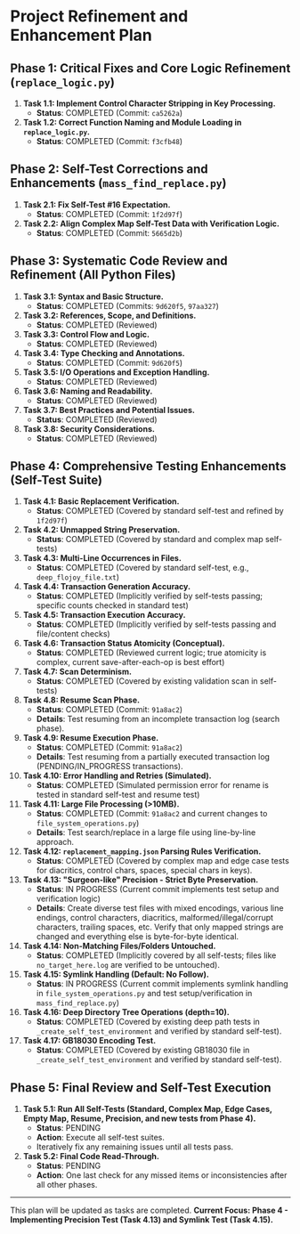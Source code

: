 # Project Refinement and Enhancement Plan

## Phase 1: Critical Fixes and Core Logic Refinement (`replace_logic.py`)

1.  **Task 1.1: Implement Control Character Stripping in Key Processing.**
    *   **Status**: COMPLETED (Commit: `ca5262a`)
2.  **Task 1.2: Correct Function Naming and Module Loading in `replace_logic.py`.**
    *   **Status**: COMPLETED (Commit: `f3cfb48`)

## Phase 2: Self-Test Corrections and Enhancements (`mass_find_replace.py`)

1.  **Task 2.1: Fix Self-Test #16 Expectation.**
    *   **Status**: COMPLETED (Commit: `1f2d97f`)
2.  **Task 2.2: Align Complex Map Self-Test Data with Verification Logic.**
    *   **Status**: COMPLETED (Commit: `5665d2b`)

## Phase 3: Systematic Code Review and Refinement (All Python Files)

1.  **Task 3.1: Syntax and Basic Structure.**
    *   **Status**: COMPLETED (Commits: `9d620f5`, `97aa327`)
2.  **Task 3.2: References, Scope, and Definitions.**
    *   **Status**: COMPLETED (Reviewed)
3.  **Task 3.3: Control Flow and Logic.**
    *   **Status**: COMPLETED (Reviewed)
4.  **Task 3.4: Type Checking and Annotations.**
    *   **Status**: COMPLETED (Commit: `9d620f5`)
5.  **Task 3.5: I/O Operations and Exception Handling.**
    *   **Status**: COMPLETED (Reviewed)
6.  **Task 3.6: Naming and Readability.**
    *   **Status**: COMPLETED (Reviewed)
7.  **Task 3.7: Best Practices and Potential Issues.**
    *   **Status**: COMPLETED (Reviewed)
8.  **Task 3.8: Security Considerations.**
    *   **Status**: COMPLETED (Reviewed)

## Phase 4: Comprehensive Testing Enhancements (Self-Test Suite)

1.  **Task 4.1: Basic Replacement Verification.**
    *   **Status**: COMPLETED (Covered by standard self-test and refined by `1f2d97f`)
2.  **Task 4.2: Unmapped String Preservation.**
    *   **Status**: COMPLETED (Covered by standard and complex map self-tests)
3.  **Task 4.3: Multi-Line Occurrences in Files.**
    *   **Status**: COMPLETED (Covered by standard self-test, e.g., `deep_flojoy_file.txt`)
4.  **Task 4.4: Transaction Generation Accuracy.**
    *   **Status**: COMPLETED (Implicitly verified by self-tests passing; specific counts checked in standard test)
5.  **Task 4.5: Transaction Execution Accuracy.**
    *   **Status**: COMPLETED (Implicitly verified by self-tests passing and file/content checks)
6.  **Task 4.6: Transaction Status Atomicity (Conceptual).**
    *   **Status**: COMPLETED (Reviewed current logic; true atomicity is complex, current save-after-each-op is best effort)
7.  **Task 4.7: Scan Determinism.**
    *   **Status**: COMPLETED (Covered by existing validation scan in self-tests)
8.  **Task 4.8: Resume Scan Phase.**
    *   **Status**: COMPLETED (Commit: `91a8ac2`)
    *   **Details**: Test resuming from an incomplete transaction log (search phase).
9.  **Task 4.9: Resume Execution Phase.**
    *   **Status**: COMPLETED (Commit: `91a8ac2`)
    *   **Details**: Test resuming from a partially executed transaction log (PENDING/IN_PROGRESS transactions).
10. **Task 4.10: Error Handling and Retries (Simulated).**
    *   **Status**: COMPLETED (Simulated permission error for rename is tested in standard self-test and resume test)
11. **Task 4.11: Large File Processing (>10MB).**
    *   **Status**: COMPLETED (Commit: `91a8ac2` and current changes to `file_system_operations.py`)
    *   **Details**: Test search/replace in a large file using line-by-line approach.
12. **Task 4.12: `replacement_mapping.json` Parsing Rules Verification.**
    *   **Status**: COMPLETED (Covered by complex map and edge case tests for diacritics, control chars, spaces, special chars in keys).
13. **Task 4.13: "Surgeon-like" Precision - Strict Byte Preservation.**
    *   **Status**: IN PROGRESS (Current commit implements test setup and verification logic)
    *   **Details**: Create diverse test files with mixed encodings, various line endings, control characters, diacritics, malformed/illegal/corrupt characters, trailing spaces, etc. Verify that only mapped strings are changed and everything else is byte-for-byte identical.
14. **Task 4.14: Non-Matching Files/Folders Untouched.**
    *   **Status**: COMPLETED (Implicitly covered by all self-tests; files like `no_target_here.log` are verified to be untouched).
15. **Task 4.15: Symlink Handling (Default: No Follow).**
    *   **Status**: IN PROGRESS (Current commit implements symlink handling in `file_system_operations.py` and test setup/verification in `mass_find_replace.py`)
16. **Task 4.16: Deep Directory Tree Operations (depth=10).**
    *   **Status**: COMPLETED (Covered by existing deep path tests in `_create_self_test_environment` and verified by standard self-test).
17. **Task 4.17: GB18030 Encoding Test.**
    *   **Status**: COMPLETED (Covered by existing GB18030 file in `_create_self_test_environment` and verified by standard self-test).

## Phase 5: Final Review and Self-Test Execution

1.  **Task 5.1: Run All Self-Tests (Standard, Complex Map, Edge Cases, Empty Map, Resume, Precision, and new tests from Phase 4).**
    *   **Status**: PENDING
    *   **Action**: Execute all self-test suites.
    *   Iteratively fix any remaining issues until all tests pass.
2.  **Task 5.2: Final Code Read-Through.**
    *   **Status**: PENDING
    *   **Action**: One last check for any missed items or inconsistencies after all other phases.

---

This plan will be updated as tasks are completed.
**Current Focus: Phase 4 - Implementing Precision Test (Task 4.13) and Symlink Test (Task 4.15).**
